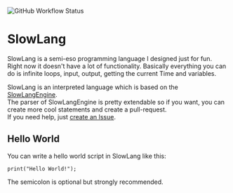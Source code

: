 ![GitHub Workflow Status](https://img.shields.io/github/workflow/status/zenonet/SlowLang/.NET)
# SlowLang
SlowLang is a semi-eso programming language I designed just for fun.<br>
Right now it doesn't have a lot of functionality. Basically everything you can do is infinite loops, input, output, getting the current Time and variables.

SlowLang is an interpreted language which is based on the [SlowLangEngine](https://github.com/zenonet/SlowLangEngine).<br>
The parser of SlowLangEngine is pretty extendable so if you want, you can create more cool statements and create a pull-request.<br>If you need help, just 
[create an Issue](https://github.com/zenonet/SlowLang/issues/new).

## Hello World

You can write a hello world script in SlowLang like this:

```
print("Hello World!");
```
The semicolon is optional but strongly recommended.
